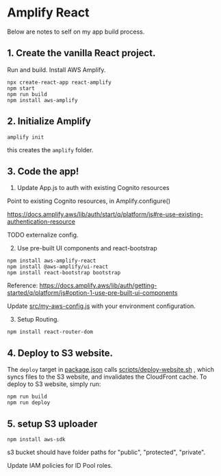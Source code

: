 # Amplify React

Below are notes to self on my app build process.

## 1. Create the vanilla React project.
Run and build. 
Install AWS Amplify.

```
npx create-react-app react-amplify
npm start 
npm run build
npm install aws-amplify
```

## 2. Initialize Amplify
```
amplify init
```
this creates the ```amplify``` folder.

## 3. Code the app!

1. Update App.js to auth with existing Cognito resources

Point to existing Cognito resources, in Amplify.configure()

https://docs.amplify.aws/lib/auth/start/q/platform/js#re-use-existing-authentication-resource

TODO externalize config.

2. Use pre-built UI components and react-bootstrap

```
npm install aws-amplify-react
npm install @aws-amplify/ui-react
npm install react-bootstrap bootstrap
```

Reference:
https://docs.amplify.aws/lib/auth/getting-started/q/platform/js#option-1-use-pre-built-ui-components

Update [src/my-aws-config.js](src/my-aws-config.js) with your environment configuration.

3. Setup Routing.

```
npm install react-router-dom
```

## 4. Deploy to S3 website.

The ```deploy``` target in [package.json](./package.json) calls [scripts/deploy-website.sh](./scripts/deploy-website.sh) , which syncs files to the S3 website, and invalidates the CloudFront cache. To deploy to S3 website, simply run:

```
npm run build
npm run deploy
```
## 5. setup S3 uploader

```
npm install aws-sdk
```

s3 bucket should have folder paths for "public", "protected", "private".

Update IAM policies for ID Pool roles.
